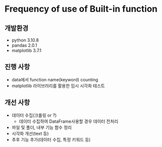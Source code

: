# Frequency of use of Built-in function

## 개발환경
- python 3.10.8
- pandas 2.0.1
- matplotlib 3.7.1

## 진행 사항
- data에서 function name(keyword) counting
- matplotlib 라이브러리를 활용한 임시 시각화 테스트

## 개선 사항
- 데이터 수집(크롤링 or ?)
  - 데이터 수집하여 DataFrame사용할 경우 데이터 전처리
- 파일 및 폴더, 내부 기능 함수 정리
- 시각화 개선(text 등)
- 추후 기능 추가(데이터 수집, 특정 키워드 등)